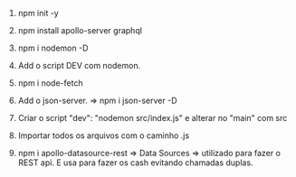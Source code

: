 1. npm init -y

2. npm install apollo-server graphql

3. npm i nodemon -D

4. Add o script DEV com nodemon.

5. npm i node-fetch

6. Add o json-server. => npm i json-server -D

7. Criar o script "dev": "nodemon src/index.js" e alterar no "main" com src

8. Importar todos os arquivos com o caminho .js

9. npm i apollo-datasource-rest => Data Sources => utilizado para fazer o REST api. E usa para fazer os cash evitando chamadas duplas.
